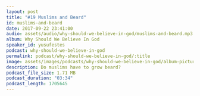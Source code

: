 ```yaml
---
layout: post
title: "#19 Muslims and Beard"
id: muslims-and-beard
date: 2017-09-22 23:41:00
audio: assets/audio/why-should-we-believe-in-god/muslims-and-beard.mp3
album: Why Should We Believe In God
speaker_id: yusufestes
podcast: why-should-we-believe-in-god
permalink: podcast/why-should-we-believe-in-god/:title
image: assets/images/podcasts/why-should-we-believe-in-god/album-picture-small.jpg
description: Do muslims have to grow beard?
podcast_file_size: 1.71 MB
podcast_duration: "03:34"
podcast_length: 1705645
---
```


